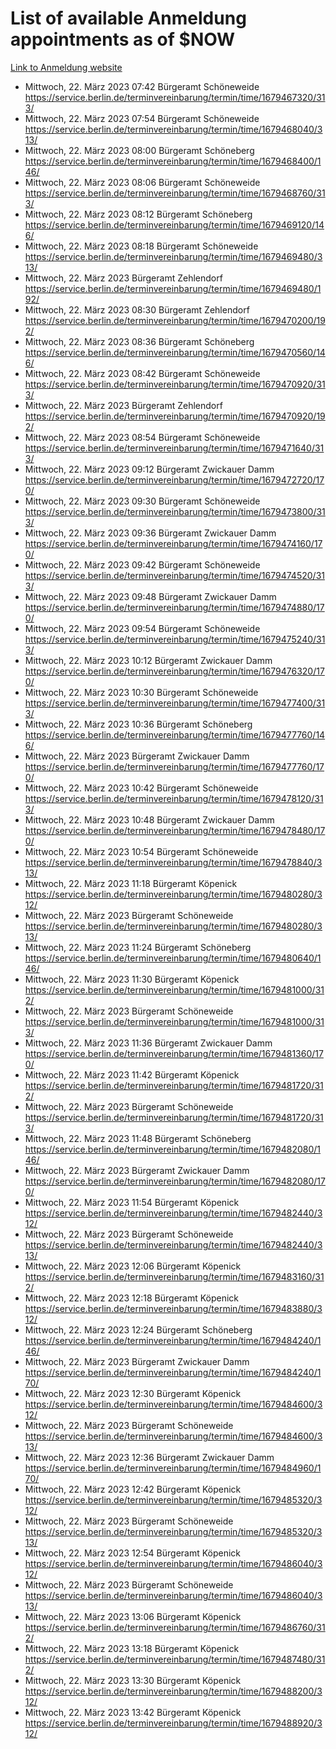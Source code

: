 # List of available Anmeldung appointments as of $NOW
[Link to Anmeldung website](https://service.berlin.de/terminvereinbarung/termin/tag.php?termin=1&anliegen[]=120686&dienstleisterlist=122210,122217,327316,122219,327312,122227,327314,122231,327346,122243,327348,122254,122252,329742,122260,329745,122262,329748,122271,327278,122273,327274,122277,327276,330436,122280,327294,122282,327290,122284,327292,122291,327270,122285,327266,122286,327264,122296,327268,150230,329760,122297,327286,122294,327284,122312,329763,122314,329775,122304,327330,122311,327334,122309,327332,317869,122281,327352,122279,329772,122283,122276,327324,122274,327326,122267,329766,122246,327318,122251,327320,122257,327322,122208,327298,122226,327300&herkunft=http%3A%2F%2Fservice.berlin.de%2Fdienstleistung%2F120686%2F)
- Mittwoch, 22. März 2023 07:42 Bürgeramt Schöneweide https://service.berlin.de/terminvereinbarung/termin/time/1679467320/313/
- Mittwoch, 22. März 2023 07:54 Bürgeramt Schöneweide https://service.berlin.de/terminvereinbarung/termin/time/1679468040/313/
- Mittwoch, 22. März 2023 08:00 Bürgeramt Schöneberg https://service.berlin.de/terminvereinbarung/termin/time/1679468400/146/
- Mittwoch, 22. März 2023 08:06 Bürgeramt Schöneweide https://service.berlin.de/terminvereinbarung/termin/time/1679468760/313/
- Mittwoch, 22. März 2023 08:12 Bürgeramt Schöneberg https://service.berlin.de/terminvereinbarung/termin/time/1679469120/146/
- Mittwoch, 22. März 2023 08:18 Bürgeramt Schöneweide https://service.berlin.de/terminvereinbarung/termin/time/1679469480/313/
- Mittwoch, 22. März 2023  Bürgeramt Zehlendorf https://service.berlin.de/terminvereinbarung/termin/time/1679469480/192/
- Mittwoch, 22. März 2023 08:30 Bürgeramt Zehlendorf https://service.berlin.de/terminvereinbarung/termin/time/1679470200/192/
- Mittwoch, 22. März 2023 08:36 Bürgeramt Schöneberg https://service.berlin.de/terminvereinbarung/termin/time/1679470560/146/
- Mittwoch, 22. März 2023 08:42 Bürgeramt Schöneweide https://service.berlin.de/terminvereinbarung/termin/time/1679470920/313/
- Mittwoch, 22. März 2023  Bürgeramt Zehlendorf https://service.berlin.de/terminvereinbarung/termin/time/1679470920/192/
- Mittwoch, 22. März 2023 08:54 Bürgeramt Schöneweide https://service.berlin.de/terminvereinbarung/termin/time/1679471640/313/
- Mittwoch, 22. März 2023 09:12 Bürgeramt Zwickauer Damm https://service.berlin.de/terminvereinbarung/termin/time/1679472720/170/
- Mittwoch, 22. März 2023 09:30 Bürgeramt Schöneweide https://service.berlin.de/terminvereinbarung/termin/time/1679473800/313/
- Mittwoch, 22. März 2023 09:36 Bürgeramt Zwickauer Damm https://service.berlin.de/terminvereinbarung/termin/time/1679474160/170/
- Mittwoch, 22. März 2023 09:42 Bürgeramt Schöneweide https://service.berlin.de/terminvereinbarung/termin/time/1679474520/313/
- Mittwoch, 22. März 2023 09:48 Bürgeramt Zwickauer Damm https://service.berlin.de/terminvereinbarung/termin/time/1679474880/170/
- Mittwoch, 22. März 2023 09:54 Bürgeramt Schöneweide https://service.berlin.de/terminvereinbarung/termin/time/1679475240/313/
- Mittwoch, 22. März 2023 10:12 Bürgeramt Zwickauer Damm https://service.berlin.de/terminvereinbarung/termin/time/1679476320/170/
- Mittwoch, 22. März 2023 10:30 Bürgeramt Schöneweide https://service.berlin.de/terminvereinbarung/termin/time/1679477400/313/
- Mittwoch, 22. März 2023 10:36 Bürgeramt Schöneberg https://service.berlin.de/terminvereinbarung/termin/time/1679477760/146/
- Mittwoch, 22. März 2023  Bürgeramt Zwickauer Damm https://service.berlin.de/terminvereinbarung/termin/time/1679477760/170/
- Mittwoch, 22. März 2023 10:42 Bürgeramt Schöneweide https://service.berlin.de/terminvereinbarung/termin/time/1679478120/313/
- Mittwoch, 22. März 2023 10:48 Bürgeramt Zwickauer Damm https://service.berlin.de/terminvereinbarung/termin/time/1679478480/170/
- Mittwoch, 22. März 2023 10:54 Bürgeramt Schöneweide https://service.berlin.de/terminvereinbarung/termin/time/1679478840/313/
- Mittwoch, 22. März 2023 11:18 Bürgeramt Köpenick https://service.berlin.de/terminvereinbarung/termin/time/1679480280/312/
- Mittwoch, 22. März 2023  Bürgeramt Schöneweide https://service.berlin.de/terminvereinbarung/termin/time/1679480280/313/
- Mittwoch, 22. März 2023 11:24 Bürgeramt Schöneberg https://service.berlin.de/terminvereinbarung/termin/time/1679480640/146/
- Mittwoch, 22. März 2023 11:30 Bürgeramt Köpenick https://service.berlin.de/terminvereinbarung/termin/time/1679481000/312/
- Mittwoch, 22. März 2023  Bürgeramt Schöneweide https://service.berlin.de/terminvereinbarung/termin/time/1679481000/313/
- Mittwoch, 22. März 2023 11:36 Bürgeramt Zwickauer Damm https://service.berlin.de/terminvereinbarung/termin/time/1679481360/170/
- Mittwoch, 22. März 2023 11:42 Bürgeramt Köpenick https://service.berlin.de/terminvereinbarung/termin/time/1679481720/312/
- Mittwoch, 22. März 2023  Bürgeramt Schöneweide https://service.berlin.de/terminvereinbarung/termin/time/1679481720/313/
- Mittwoch, 22. März 2023 11:48 Bürgeramt Schöneberg https://service.berlin.de/terminvereinbarung/termin/time/1679482080/146/
- Mittwoch, 22. März 2023  Bürgeramt Zwickauer Damm https://service.berlin.de/terminvereinbarung/termin/time/1679482080/170/
- Mittwoch, 22. März 2023 11:54 Bürgeramt Köpenick https://service.berlin.de/terminvereinbarung/termin/time/1679482440/312/
- Mittwoch, 22. März 2023  Bürgeramt Schöneweide https://service.berlin.de/terminvereinbarung/termin/time/1679482440/313/
- Mittwoch, 22. März 2023 12:06 Bürgeramt Köpenick https://service.berlin.de/terminvereinbarung/termin/time/1679483160/312/
- Mittwoch, 22. März 2023 12:18 Bürgeramt Köpenick https://service.berlin.de/terminvereinbarung/termin/time/1679483880/312/
- Mittwoch, 22. März 2023 12:24 Bürgeramt Schöneberg https://service.berlin.de/terminvereinbarung/termin/time/1679484240/146/
- Mittwoch, 22. März 2023  Bürgeramt Zwickauer Damm https://service.berlin.de/terminvereinbarung/termin/time/1679484240/170/
- Mittwoch, 22. März 2023 12:30 Bürgeramt Köpenick https://service.berlin.de/terminvereinbarung/termin/time/1679484600/312/
- Mittwoch, 22. März 2023  Bürgeramt Schöneweide https://service.berlin.de/terminvereinbarung/termin/time/1679484600/313/
- Mittwoch, 22. März 2023 12:36 Bürgeramt Zwickauer Damm https://service.berlin.de/terminvereinbarung/termin/time/1679484960/170/
- Mittwoch, 22. März 2023 12:42 Bürgeramt Köpenick https://service.berlin.de/terminvereinbarung/termin/time/1679485320/312/
- Mittwoch, 22. März 2023  Bürgeramt Schöneweide https://service.berlin.de/terminvereinbarung/termin/time/1679485320/313/
- Mittwoch, 22. März 2023 12:54 Bürgeramt Köpenick https://service.berlin.de/terminvereinbarung/termin/time/1679486040/312/
- Mittwoch, 22. März 2023  Bürgeramt Schöneweide https://service.berlin.de/terminvereinbarung/termin/time/1679486040/313/
- Mittwoch, 22. März 2023 13:06 Bürgeramt Köpenick https://service.berlin.de/terminvereinbarung/termin/time/1679486760/312/
- Mittwoch, 22. März 2023 13:18 Bürgeramt Köpenick https://service.berlin.de/terminvereinbarung/termin/time/1679487480/312/
- Mittwoch, 22. März 2023 13:30 Bürgeramt Köpenick https://service.berlin.de/terminvereinbarung/termin/time/1679488200/312/
- Mittwoch, 22. März 2023 13:42 Bürgeramt Köpenick https://service.berlin.de/terminvereinbarung/termin/time/1679488920/312/
